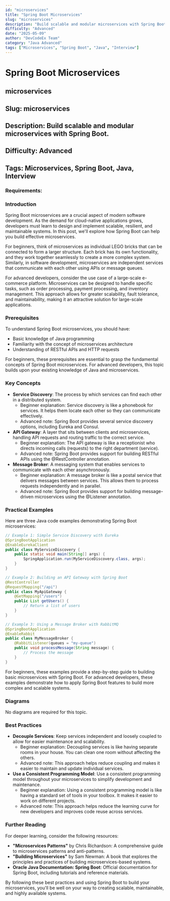 ```yaml
---
id: "microservices"
title: "Spring Boot Microservices"
slug: "microservices"
description: "Build scalable and modular microservices with Spring Boot."
difficulty: "Advanced"
date: "2025-05-09"
author: "DevCodeEx Team"
category: "Java Advanced"
tags: ["Microservices", "Spring Boot", "Java", "Interview"]
---
```


# Spring Boot Microservices
## microservices
## Slug: microservices
## Description: Build scalable and modular microservices with Spring Boot.
## Difficulty: Advanced
## Tags: Microservices, Spring Boot, Java, Interview

### Requirements:

### Introduction
Spring Boot microservices are a crucial aspect of modern software development. As the demand for cloud-native applications grows, developers must learn to design and implement scalable, resilient, and maintainable systems. In this post, we'll explore how Spring Boot can help you build effective microservices.

For beginners, think of microservices as individual LEGO bricks that can be connected to form a larger structure. Each brick has its own functionality, and they work together seamlessly to create a more complex system. Similarly, in software development, microservices are independent services that communicate with each other using APIs or message queues.

For advanced developers, consider the use case of a large-scale e-commerce platform. Microservices can be designed to handle specific tasks, such as order processing, payment processing, and inventory management. This approach allows for greater scalability, fault tolerance, and maintainability, making it an attractive solution for large-scale applications.

### Prerequisites
To understand Spring Boot microservices, you should have:

* Basic knowledge of Java programming
* Familiarity with the concept of microservices architecture
* Understanding of RESTful APIs and HTTP requests

For beginners, these prerequisites are essential to grasp the fundamental concepts of Spring Boot microservices. For advanced developers, this topic builds upon your existing knowledge of Java and microservices.

### Key Concepts

* **Service Discovery**: The process by which services can find each other in a distributed system.
	+ Beginner explanation: Service discovery is like a phonebook for services. It helps them locate each other so they can communicate effectively.
	+ Advanced note: Spring Boot provides several service discovery options, including Eureka and Consul.
* **API Gateway**: A layer that sits between clients and microservices, handling API requests and routing traffic to the correct service.
	+ Beginner explanation: The API gateway is like a receptionist who directs incoming calls (requests) to the right department (service).
	+ Advanced note: Spring Boot provides support for building RESTful APIs using the @RestController annotation.
* **Message Broker**: A messaging system that enables services to communicate with each other asynchronously.
	+ Beginner explanation: A message broker is like a postal service that delivers messages between services. This allows them to process requests independently and in parallel.
	+ Advanced note: Spring Boot provides support for building message-driven microservices using the @Listener annotation.

### Practical Examples
Here are three Java code examples demonstrating Spring Boot microservices:

```java
// Example 1: Simple Service Discovery with Eureka
@SpringBootApplication
@EnableEurekaClient
public class MyServiceDiscovery {
    public static void main(String[] args) {
        SpringApplication.run(MyServiceDiscovery.class, args);
    }
}

// Example 2: Building an API Gateway with Spring Boot
@RestController
@RequestMapping("/api")
public class MyApiGateway {
    @GetMapping("/users")
    public List getUsers() {
        // Return a list of users
    }
}

// Example 3: Using a Message Broker with RabbitMQ
@SpringBootApplication
@EnableRabbit
public class MyMessageBroker {
    @RabbitListener(queues = "my-queue")
    public void processMessage(String message) {
        // Process the message
    }
}
```

For beginners, these examples provide a step-by-step guide to building basic microservices with Spring Boot. For advanced developers, these examples demonstrate how to apply Spring Boot features to build more complex and scalable systems.

### Diagrams
No diagrams are required for this topic.

### Best Practices

* **Decouple Services**: Keep services independent and loosely coupled to allow for easier maintenance and scalability.
	+ Beginner explanation: Decoupling services is like having separate rooms in your house. You can clean one room without affecting the others.
	+ Advanced note: This approach helps reduce coupling and makes it easier to maintain and update individual services.
* **Use a Consistent Programming Model**: Use a consistent programming model throughout your microservices to simplify development and maintenance.
	+ Beginner explanation: Using a consistent programming model is like having a standard set of tools in your toolbox. It makes it easier to work on different projects.
	+ Advanced note: This approach helps reduce the learning curve for new developers and improves code reuse across services.

### Further Reading
For deeper learning, consider the following resources:

* **"Microservices Patterns"** by Chris Richardson: A comprehensive guide to microservices patterns and anti-patterns.
* **"Building Microservices"** by Sam Newman: A book that explores the principles and practices of building microservices-based systems.
* **Oracle Java Documentation: Spring Boot**: Official documentation for Spring Boot, including tutorials and reference materials.

By following these best practices and using Spring Boot to build your microservices, you'll be well on your way to creating scalable, maintainable, and highly available systems.